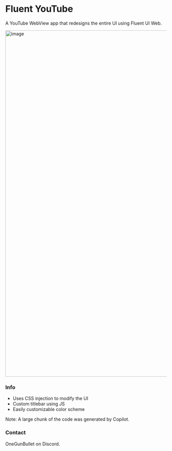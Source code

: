 # Fluent YouTube
A YouTube WebView app that redesigns the entire UI using Fluent UI Web.

<img width="1920" height="1080" alt="image" src="https://github.com/user-attachments/assets/554315ad-5995-4c8b-be41-6baa451b4b43" />

### Info
- Uses CSS injection to modify the UI
- Custom titlebar using JS
- Easily customizable color scheme

Note: A large chunk of the code was generated by Copilot.

### Contact
OneGunBullet on Discord. 
